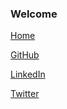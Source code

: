 ### Welcome
[Home](https://dejanpaler.com)

[GitHub](https://github.com/dejanpaler)

[LinkedIn](https://www.linkedin.com/in/dejanpaler)

[Twitter](https://twitter.com/dejanpaler)
